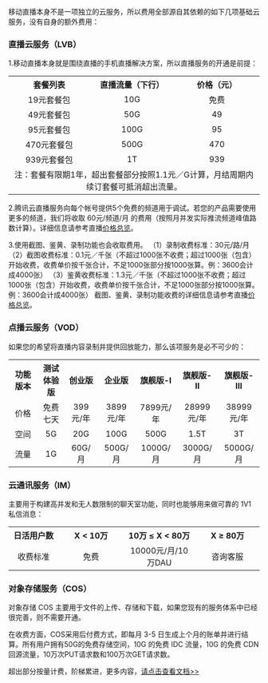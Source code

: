 移动直播本身不是一项独立的云服务，所以费用全部源自其依赖的如下几项基础云服务，没有自身的额外费用：

### 直播云服务（LVB）
1.移动直播本身就是围绕直播的手机直播解决方案，所以直播服务的开通是前提：
<table class="t" style="text-align: center;">
<tbody><tr>
<th width=250> 套餐列表
</th><th width=250> 直播流量（下行）
</th><th width=250> 价格（元）
</th></tr>
<tr>
<td> 19元套餐包
</td><td> 10G
</td><td> 免费
</td></tr>
<tr>
<td> 49元套餐包
</td><td> 50G
</td><td> 49
</td></tr>
<tr>
<td> 95元套餐包
</td><td> 100G
</td><td> 95
</td></tr>
<tr>
<td> 470元套餐包
</td><td> 500G
</td><td> 470
</td></tr>
<tr>
<td> 939元套餐包
</td><td> 1T
</td><td> 939
</td></tr>
<tr>
<td colspan="3" style="text-align: center;"> 注：套餐有限期1年，超出套餐部分按照1.1元／G计算，月结周期内续订套餐可抵消超出流量。
</td></tr>
</tbody></table>

2.腾讯云直播服务向每个帐号提供5个免费的频道用于调试。若您的产品需要使用更多的频道，我们将收取 60元/频道/月 的费用（按照月并发实际推流频道峰值路数计算）。详细信息请参考直播[价格总览](https://www.qcloud.com/document/product/267/2818)。

3.使用截图、鉴黄、录制功能也会收取费用。
 （1）录制收费标准：30元/路/月
 （2）截图收费标准：0.1元／千张（不超过1000张不收费；超过1000张（包含）开始收费，收费单价按千张合计，不足1000张部分按1000张算。例：3600会计成4000张）
 （3）鉴黄收费标准：1.3元／千张（不超过1000张不收费；超过1000张（包含）开始收费，收费单价按千张合计，不足1000张部分按1000张算。例：3600会计成4000张）
 截图、鉴黄、录制功能收费的详细信息请参考直播[价格总览](https://www.qcloud.com/document/product/267/2818)。


### 点播云服务（VOD）
如果您的希望将直播内容录制并提供回放能力，那么该项服务是必不可少的：
<table class="t" style="text-align: center;">
<tbody><tr>
<th width=150> 功能版本
</th><th width=100> 测试体验版
</th><th width=100> 创业版
</th><th width=100> 企业版
</th><th width=100> 旗舰版-Ⅰ
</th><th width=100> 旗舰版-Ⅱ
</th><th width=100> 旗舰版-Ⅲ
</th></tr>
<tr>
<td> 价格
</td><td> 免费七天
</td><td> 399元/年
</td><td> 3899元/年
</td><td> 7899元/年
</td><td> 28999元/年
</td><td> 38999元/年
</td></tr>
<tr>
<td> 空间
</td><td> 5G
</td><td> 20G
</td><td> 100G
</td><td> 500G
</td><td> 1.5T
</td><td> 3T
</td></tr>
<tr>
<td> 流量
</td><td> 1G
</td><td> 60G/月
</td><td> 500G/月
</td><td> 1000G/月
</td><td> 3000G/月
</td><td> 5000G/月
</td></tr>
</tbody></table>

### 云通讯服务（IM）
主要用于构建高并发和无人数限制的聊天室功能，同时也能够用来做可靠的 1V1 私信消息：
<table class="t" style="text-align: center;">
<tbody><tr>
<th width=150> 日活用户数
</th><th width=200> X &lt; 10万
</th><th width=200> 10万 ≤ X &lt; 80万
</th><th width=200> X ≥ 80万
</th></tr>
<tr>
<td> 收费标准
</td><td> 免费
</td><td> 10000元/月/10万DAU
</td><td> 咨询客服
</td></tr>
</tbody></table>

### 对象存储服务（COS）
对象存储 COS 主要用于文件的上传、存储和下载，如果您现有的服务体系中已经很完善，则不需要开通。

在收费方面，COS采用后付费方式，即每月 3-5 日生成上个月的账单并进行结算。所有用户拥有50G的免费存储空间，10G 的免费 IDC 流量，10G 的免费 CDN 回源流量，10万次PUT请求数和100万次GET请求数。

超出部分按量计费，阶梯累进，更多内容，[请点击查看文档>>](https://www.qcloud.com/document/product/430/5871)




